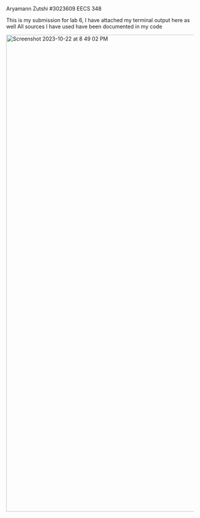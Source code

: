 Aryamann Zutshi
#3023609
EECS 348

This is my submission for lab 6, I have attached my terminal output here as well
All sources I have used have been documented in my code

<img width="1280" alt="Screenshot 2023-10-22 at 8 49 02 PM" src="https://github.com/zmanna/SoftwareEngineer/assets/12753742/b198afe5-46e8-4e88-9400-1e62a97cc750">
